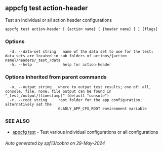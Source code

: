 ## appcfg test action-header

Test an individual or all action header configurations

```
appcfg test action-header [ {action name} [ {header name} ] ] [flags]
```

### Options

```
  -d, --data-set string   name of the data set to use for the test; data sets are located in sub folders of actions/{action name}/headers/_test_/data
  -h, --help              help for action-header
```

### Options inherited from parent commands

```
  -o, --output string   where to output test results; one of: all, console, file, none; file output can be found in "_test_/output/[timestamp]" (default "console")
  -r, --root string     root folder for the app configuration; alternatively set the
                        GLADLY_APP_CFG_ROOT environment variable
```

### SEE ALSO

* [appcfg test](appcfg_test.md)	 - Test various individual configurations or all configurations

###### Auto generated by spf13/cobra on 29-May-2024

